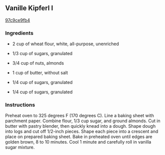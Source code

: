 ## Vanille Kipferl I

[97c9ce9fb4](http://allrecipes.com/recipe/vanille-kipferl-i/)

### Ingredients

 - 2 cup of wheat flour, white, all-purpose, unenriched

 - 1/3 cup of sugars, granulated

 - 3/4 cup of nuts, almonds

 - 1 cup of butter, without salt

 - 1/4 cup of sugars, granulated

 - 1/4 cup of sugars, granulated

### Instructions

Preheat oven to 325 degrees F (170 degrees C). Line a baking sheet with parchment paper. Combine flour, 1/3 cup sugar, and ground almonds. Cut in butter with pastry blender, then quickly knead into a dough. Shape dough into logs and cut off 1/2-inch pieces. Shape each piece into a crescent and place on prepared baking sheet. Bake in preheated oven until edges are golden brown, 8 to 10 minutes. Cool 1 minute and carefully roll in vanilla sugar mixture.